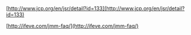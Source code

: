 [http://www.jcp.org/en/jsr/detail?id=133](http://www.jcp.org/en/jsr/detail?id=133)

[http://ifeve.com/jmm-faq/](http://ifeve.com/jmm-faq/)

